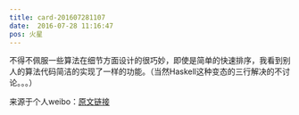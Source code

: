 ```yaml
---
title: card-201607281107
date:  2016-07-28 11:16:47
pos: 火星
---
```

不得不佩服一些算法在细节方面设计的很巧妙，即使是简单的快速排序，我看到别人的算法代码简洁的实现了一样的功能。（当然Haskell这种变态的三行解决的不讨论。。。） 

来源于个人weibo：[原文链接](https://m.weibo.cn/status/E0UwssVbs?mblogid=E0UwssVbs)
